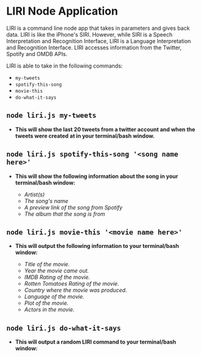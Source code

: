 # LIRI Node Application
LIRI is a command line node app that takes in parameters and gives back data. LIRI is like the iPhone's SIRI. However, while SIRI is a Speech Interpretation and Recognition Interface, LIRI is a Language Interpretation and Recognition Interface. LIRI accesses information from the Twitter, Spotify and OMDB APIs.

LIRI is able to take in the following commands:
* `my-tweets`
* `spotify-this-song`
* `movie-this`
* `do-what-it-says`


## `node liri.js my-tweets`

* __This will show the last 20 tweets from a twitter account and when the tweets were created at in your terminal/bash window.__


## `node liri.js spotify-this-song '<song name here>'`

* __This will show the following information about the song in your terminal/bash window:__

    * _Artist(s)_
    * _The song's name_
    * _A preview link of the song from Spotify_
    * _The album that the song is from_


## `node liri.js movie-this '<movie name here>'`

* __This will output the following information to your terminal/bash window:__

    * _Title of the movie._
    * _Year the movie came out._
    * _IMDB Rating of the movie._
    * _Rotten Tomatoes Rating of the movie._
    * _Country where the movie was produced._
    * _Language of the movie._
    * _Plot of the movie._
    * _Actors in the movie._

## `node liri.js do-what-it-says`

* __This will output a random LIRI command to your terminal/bash window:__